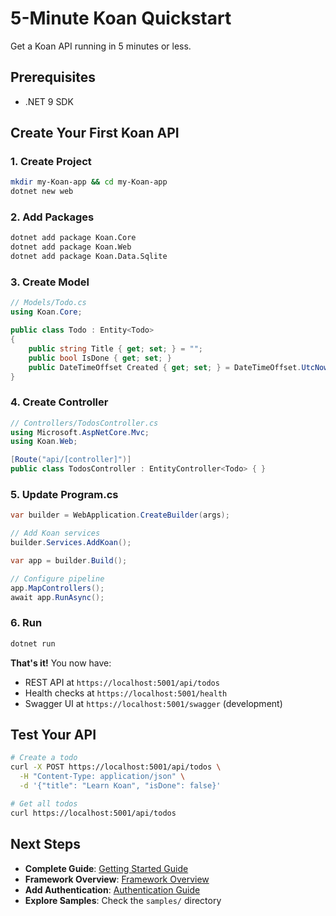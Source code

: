 # 5-Minute Koan Quickstart

Get a Koan API running in 5 minutes or less.

## Prerequisites
- .NET 9 SDK

## Create Your First Koan API

### 1. Create Project
```bash
mkdir my-Koan-app && cd my-Koan-app
dotnet new web
```

### 2. Add Packages
```bash
dotnet add package Koan.Core
dotnet add package Koan.Web
dotnet add package Koan.Data.Sqlite
```

### 3. Create Model
```csharp
// Models/Todo.cs
using Koan.Core;

public class Todo : Entity<Todo>
{
    public string Title { get; set; } = "";
    public bool IsDone { get; set; }
    public DateTimeOffset Created { get; set; } = DateTimeOffset.UtcNow;
}
```

### 4. Create Controller
```csharp
// Controllers/TodosController.cs
using Microsoft.AspNetCore.Mvc;
using Koan.Web;

[Route("api/[controller]")]
public class TodosController : EntityController<Todo> { }
```

### 5. Update Program.cs
```csharp
var builder = WebApplication.CreateBuilder(args);

// Add Koan services
builder.Services.AddKoan();

var app = builder.Build();

// Configure pipeline
app.MapControllers();
await app.RunAsync();
```

### 6. Run
```bash
dotnet run
```

**That's it!** You now have:
- REST API at `https://localhost:5001/api/todos`
- Health checks at `https://localhost:5001/health`
- Swagger UI at `https://localhost:5001/swagger` (development)

## Test Your API

```bash
# Create a todo
curl -X POST https://localhost:5001/api/todos \
  -H "Content-Type: application/json" \
  -d '{"title": "Learn Koan", "isDone": false}'

# Get all todos
curl https://localhost:5001/api/todos
```

## Next Steps

- **Complete Guide**: [Getting Started Guide](reference/getting-started.md)
- **Framework Overview**: [Framework Overview](reference/framework-overview.md)
- **Add Authentication**: [Authentication Guide](reference/pillars/authentication.md)
- **Explore Samples**: Check the `samples/` directory